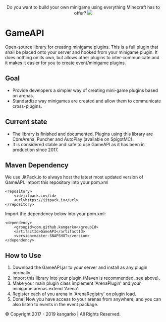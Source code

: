 <p align="center">
  Do you want to build your own minigame using everything Minecraft has to offer?
  <a href="https://mineacademy.org/gh-join">
    <img src="https://i.imgur.com/SuIyaDV.png" />
  </a>
</p>

# GameAPI
Open-source library for creating minigame plugins. This is a full plugin that shall be placed onto your server and hooked from your minigame plugin. It does nothing on its own, but allows other plugins to inter-communicate and it makes it easier for you to create event/minigame plugins.

## Goal
* Provide developers a simpler way of creating mini-game plugins based on arenas.
* Standardize way minigames are created and allow them to communicate cross-plugins.

## Current state
* The library is finished and documented. Plugins using this library are CoreArena, Puncher and AutoPlay (available on SpigotMC).
* It is considered stable and safe to use GameAPI as it has been in production since 2017.

## Maven Dependency

We use JitPack.io to always host the latest most updated version of GameAPI. Import this repository into your pom.xml

	<repository>
	    <id>jitpack.io</id>
	    <url>https://jitpack.io</url>
	</repository>

Import the dependency below into your pom.xml:

	<dependency>
	    <groupId>com.github.kangarko</groupId>
	    <artifactId>GameAPI</artifactId>
	    <version>master-SNAPSHOT</version>
	</dependency>


## How to Use
1. Download the GameAPI.jar to your server and install as any plugin normally.
2. Import this library into your plugin (Maven is recommended, see above).
3. Make your main plugin class implement 'ArenaPlugin' and your minigame arenas extend 'Arena'.
4. Register each of you arena in 'ArenaRegistry' on plugin load.
5. Done! Now you have access to your arenas from anywhere, and you can also listen to events in the event package.

© Copyright 2017 - 2019 kangarko | All Rights Reserved.
